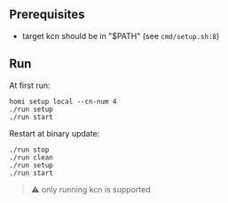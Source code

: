 ## Prerequisites
- target kcn should be in "$PATH" (see `cmd/setup.sh:8`)

## Run

At first run:
```
homi setup local --cn-num 4
./run setup
./run start
```

Restart at binary update:
```
./run stop
./run clean
./run setup
./run start
```

> :warning: only running kcn is supported
